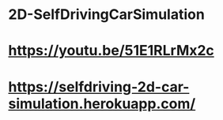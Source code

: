 # 2D-SelfDrivingCarSimulation
# https://youtu.be/51E1RLrMx2c
# https://selfdriving-2d-car-simulation.herokuapp.com/
